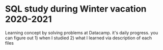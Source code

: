 # SQL study during Winter vacation 2020-2021

Learning concept by solving problems at Datacamp. 
it's daily progress. you can figure out 1) when I studied 2) what I learned via description of each files
